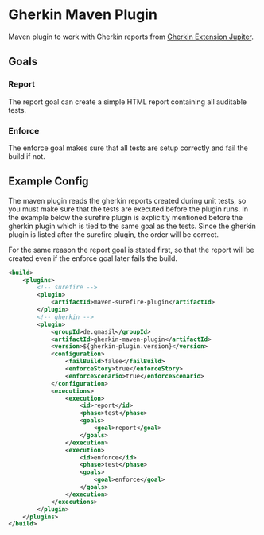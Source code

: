 # Gherkin Maven Plugin

Maven plugin to work with Gherkin reports from [Gherkin Extension Jupiter](https://github.com/gmasil/gherkin-extension-jupiter).

## Goals

### Report
The report goal can create a simple HTML report containing all auditable tests.

### Enforce
The enforce goal makes sure that all tests are setup correctly and fail the build if not.

## Example Config

The maven plugin reads the gherkin reports created during unit tests, so you must make sure that the tests are executed before the plugin runs. In the example below the surefire plugin is explicitly mentioned before the gherkin plugin which is tied to the same goal as the tests. Since the gherkin plugin is listed after the surefire plugin, the order will be correct.

For the same reason the report goal is stated first, so that the report will be created even if the enforce goal later fails the build.

```xml
<build>
    <plugins>
        <!-- surefire -->
        <plugin>
            <artifactId>maven-surefire-plugin</artifactId>
        </plugin>
        <!-- gherkin -->
        <plugin>
            <groupId>de.gmasil</groupId>
            <artifactId>gherkin-maven-plugin</artifactId>
            <version>${gherkin-plugin.version}</version>
            <configuration>
                <failBuild>false</failBuild>
                <enforceStory>true</enforceStory>
                <enforceScenario>true</enforceScenario>
            </configuration>
            <executions>
                <execution>
                    <id>report</id>
                    <phase>test</phase>
                    <goals>
                        <goal>report</goal>
                    </goals>
                </execution>
                <execution>
                    <id>enforce</id>
                    <phase>test</phase>
                    <goals>
                        <goal>enforce</goal>
                    </goals>
                </execution>
            </executions>
        </plugin>
    </plugins>
</build>
```
